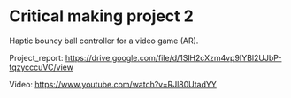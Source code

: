 # Critical making project 2

Haptic bouncy ball controller for a video game (AR).

Project_report: https://drive.google.com/file/d/1SlH2cXzm4vp9IYBl2UJbP-tqzycccuVC/view

Video: https://www.youtube.com/watch?v=RJl80UtadYY
